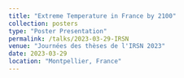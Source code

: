 ```yaml
---
title: "Extreme Temperature in France by 2100"
collection: posters
type: "Poster Presentation"
permalink: /talks/2023-03-29-IRSN
venue: "Journées des thèses de l'IRSN 2023"
date: 2023-03-29
location: "Montpellier, France"
---
```


